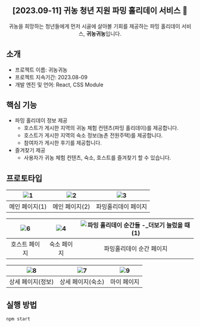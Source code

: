 <div align="center">
  
## [2023.09-11] 귀농 청년 지원 파밍 홀리데이 서비스 🍅
귀농을 희망하는 청년들에게 먼저 시골에 살아볼 기회를 제공하는 파밍 홀리데이 서비스, **귀농귀농**입니다. 
</div>

## 소개
- 프로젝트 이름: 귀농귀농
- 프로젝트 지속기간: 2023.08-09
- 개발 엔진 및 언어: React, CSS Module

## 핵심 기능
- 파밍 홀리데이 정보 제공
  - 호스트가 게시한 지역의 귀농 체험 컨텐츠(파밍 홀리데이)를 제공합니다.
  - 호스트가 게시한 지역의 숙소 정보(농촌 전원주택)를 제공합니다.
  - 참여자가 게시한 후기를 제공합니다.
- 즐겨찾기 제공
  - 사용자가 귀농 체험 컨텐츠, 숙소, 호스트를 즐겨찾기 할 수 있습니다.

## 프로토타입


|![1](https://github.com/user-attachments/assets/8a304c37-73a4-4516-88aa-c94ecdd3b5cc)|![2](https://github.com/user-attachments/assets/6688c756-c517-4e1e-9ffd-ecca764c05dc)|![3](https://github.com/user-attachments/assets/cfff41a1-957c-4af1-97f9-c102912d28f2)|
|:---:|:---:|:---:|
|메인 페이지(1)|메인 페이지(2)|파밍홀리데이 페이지|

|![6](https://github.com/user-attachments/assets/8fd59843-aad3-4e38-9839-be2fa69afedf)|![4](https://github.com/user-attachments/assets/52b4553e-c36d-479f-a51b-a8903c6c4c8c)|![파밍 홀리데이 순간들  -_더보기 눌렀을 때 (1)](https://github.com/user-attachments/assets/0390e178-0c36-4046-946f-5a48eb8b70db)|
|:---:|:---:|:---:|
|호스트 페이지|숙소 페이지|파밍홀리데이 순간 페이지|

|![8](https://github.com/user-attachments/assets/04b1fadb-f48d-4aef-9e94-a50a4ab86ea8)|![7](https://github.com/user-attachments/assets/89601c2e-d714-451a-98bd-83f77235debc)|![9](https://github.com/user-attachments/assets/4a995d72-cb66-4374-a82f-b5ad2ecb87be)|
|:---:|:---:|:---:|
|상세 페이지(정보)|상세 페이지(숙소)|마이 페이지|

## 실행 방법
```
npm start
```
